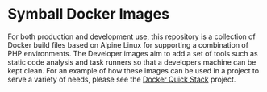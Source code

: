 # Symball Docker Images

For both production and development use, this repository is a collection of Docker build files based on Alpine Linux for supporting a combination of PHP environments. The Developer images aim to add a set of tools such as static code analysis and task runners so that a developers machine can be kept clean. For an example of how these images can be used in a project to serve a variety of needs, please see the [Docker Quick Stack](https://github.com/symball/docker-quick-stack) project.

